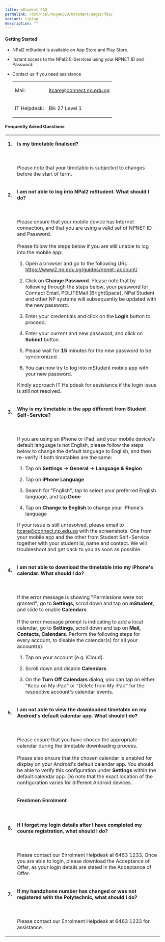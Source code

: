 ```yaml
---
title: mStudent FAQ
permalink: /dst/npal/m6y9n320/mstudent/pages/faq/
variant: tiptap
description: ""
---
```

<h4>Getting Started</h4>
<ul data-tight="true" class="tight">
<li>
<p>NPal2 mStudent is available on App Store and Play Store.</p>
</li>
<li>
<p>Instant access to the NPal2 E-Services using your NPNET ID and Password.</p>
</li>
<li>
<p>Contact us if you need assistance</p>
<table>
<tbody>
<tr>
<td rowspan="1" colspan="1">
<p>Mail:</p>
</td>
<td rowspan="1" colspan="1">
<p><a href="#" rel="noopener noreferrer nofollow" target="_blank">itcare@connect.np.edu.sg</a>
</p>
</td>
</tr>
<tr>
<td rowspan="1" colspan="1">
<p>IT Helpdesk:</p>
</td>
<td rowspan="1" colspan="1">
<p>Blk 27 Level 1</p>
</td>
</tr>
</tbody>
</table>
</li>
</ul>
<h4>Frequently Asked Questions</h4>
<table>
<tbody>
<tr>
<td rowspan="1" colspan="1">
<p><strong>1.</strong>
</p>
</td>
<td rowspan="1" colspan="1">
<p><strong>Is my timetable finalised?</strong>
</p>
</td>
</tr>
<tr>
<td rowspan="1" colspan="1">
<p></p>
</td>
<td rowspan="1" colspan="1">
<p>
<br>Please note that your timetable is subjected to changes before the start
of term.
<br>
</p>
</td>
</tr>
<tr>
<td rowspan="1" colspan="1">
<p><strong>2.</strong>
</p>
</td>
<td rowspan="1" colspan="1">
<p><strong>I am not able to log into NPal2 mStudent. What should I do?</strong>
</p>
</td>
</tr>
<tr>
<td rowspan="1" colspan="1">
<p></p>
</td>
<td rowspan="1" colspan="1">
<p>
<br>Please ensure that your mobile device has Internet connection, and that
you are using a valid set of NPNET ID and Password.
<br>
<br>Please follow the steps below if you are still unable to log into the
mobile app:
<br>
</p>
<ol>
<li>
<p>Open a browser and go to the following URL:
<br><a href="#" rel="noopener noreferrer nofollow" target="_blank">https://www2.np.edu.sg/guides/npnet-account/</a>
</p>
</li>
<li>
<p>Click on <strong>Change Password</strong>. Please note that by following
through the steps below, your password for Connect Email, POLITEMall (BrightSpace),
NPal Student and other NP systems will subsequently be updated with the
new password.</p>
</li>
<li>
<p>Enter your credentials and click on the <strong>Login</strong> button to
proceed.</p>
</li>
<li>
<p>Enter your current and new password, and click on <strong>Submit</strong> button.</p>
</li>
<li>
<p>Please wait for <strong>15</strong> minutes for the new password to be synchronized.</p>
</li>
<li>
<p>You can now try to log into mStudent mobile app with your new password.</p>
</li>
</ol>
<p>Kindly approach IT Helpdesk for assistance if the login issue is still
not resolved.
<br>
</p>
</td>
</tr>
<tr>
<td rowspan="1" colspan="1">
<p><strong>3.</strong>
</p>
</td>
<td rowspan="1" colspan="1">
<p><strong>Why is my timetable in the app different from Student Self-Service?</strong>
</p>
</td>
</tr>
<tr>
<td rowspan="1" colspan="1">
<p></p>
</td>
<td rowspan="1" colspan="1">
<p>
<br>If you are using an iPhone or iPad, and your mobile device's default language
is not English, please follow the steps below to change the default language
to English, and then re-verify if both timetables are the same:</p>
<ol data-tight="true" class="tight">
<li>
<p>Tap on <strong>Settings</strong> → <strong>General</strong> → <strong>Language &amp; Region</strong>
</p>
</li>
<li>
<p>Tap on <strong>iPhone Language</strong>
</p>
</li>
<li>
<p>Search for "English", tap to select your preferred English language, and
tap <strong>Done</strong>
</p>
</li>
<li>
<p>Tap on <strong>Change to English</strong> to change your iPhone's language</p>
</li>
</ol>
<p>If your issue is still unresolved, please email to <a href="#" rel="noopener noreferrer nofollow" target="_blank">itcare@connect.np.edu.sg</a> with the screenshots. One from your
mobile app and the other from Student Self-Service together with your student
id, name and contact. We will troubleshoot and get back to you as soon
as possible.
<br>
</p>
</td>
</tr>
<tr>
<td rowspan="1" colspan="1">
<p><strong>4.</strong>
</p>
</td>
<td rowspan="1" colspan="1">
<p><strong>I am not able to download the timetable into my iPhone's calendar. What should I do?</strong>
</p>
</td>
</tr>
<tr>
<td rowspan="1" colspan="1">
<p></p>
</td>
<td rowspan="1" colspan="1">
<p>
<br>If the error message is showing "Permissions were not granted", go to <strong>Settings,</strong> scroll
down and tap on <strong>mStudent</strong>, and slide to enable <strong>Calendars</strong>.
<br>
<br>If the error message prompt is indicating to add a local calendar, go
to <strong>Settings</strong>, scroll down and tap on <strong>Mail, Contacts, Calendars</strong>.
Perform the following steps for every&nbsp;account, to disable the calendar(s)
for all your account(s):
<br>
</p>
<ol data-tight="true" class="tight">
<li>
<p>Tap on your account (e.g. iCloud).</p>
</li>
<li>
<p>Scroll down and disable <strong>Calendars</strong>.</p>
</li>
<li>
<p>On the <strong>Turn Off Calendars</strong> dialog, you can tap on either
"Keep on My iPad" or "Delete from My iPad" for the respective account's&nbsp;calendar
events.</p>
</li>
</ol>
</td>
</tr>
<tr>
<td rowspan="1" colspan="1">
<p><strong>5.</strong>
</p>
</td>
<td rowspan="1" colspan="1">
<p><strong>I am not able to view the downloaded timetable on my Android's default calendar app. What should I do?</strong>
</p>
</td>
</tr>
<tr>
<td rowspan="1" colspan="1">
<p></p>
</td>
<td rowspan="1" colspan="1">
<p>
<br>Please ensure that you have chosen the appropriate calendar during the
timetable downloading process.
<br>
<br>Please also ensure that the chosen calendar is enabled for display on
your Android's default calendar app. You should be able to verify this
configuration under <strong>Settings </strong>within the default calendar
app. Do note that the exact location of the configuration varies for different
Android devices.
<br>
</p>
</td>
</tr>
<tr>
<td rowspan="1" colspan="1">
<p></p>
</td>
<td rowspan="1" colspan="1">
<p><strong>Freshmen Enrolment</strong>
</p>
</td>
</tr>
<tr>
<td rowspan="1" colspan="1">
<p></p>
</td>
<td rowspan="1" colspan="1">
<p></p>
</td>
</tr>
<tr>
<td rowspan="1" colspan="1">
<p><strong>6.</strong>
</p>
</td>
<td rowspan="1" colspan="1">
<p><strong>If I forget my login details after I have completed my course registration, what should I do?</strong>
</p>
</td>
</tr>
<tr>
<td rowspan="1" colspan="1">
<p></p>
</td>
<td rowspan="1" colspan="1">
<p>
<br>Please contact our Enrolment Helpdesk at 6463 1233. Once you are able
to login, please download the Acceptance of Offer, as your login details
are stated in the Acceptance of Offer.
<br>
</p>
</td>
</tr>
<tr>
<td rowspan="1" colspan="1">
<p><strong>7.</strong>
</p>
</td>
<td rowspan="1" colspan="1">
<p><strong>If my handphone number has changed or was not registered with the Polytechnic, what should I do?</strong>
</p>
</td>
</tr>
<tr>
<td rowspan="1" colspan="1">
<p></p>
</td>
<td rowspan="1" colspan="1">
<p>
<br>Please contact our Enrolment Helpdesk at 6463 1233 for assistance.</p>
</td>
</tr>
</tbody>
</table>
<p></p>